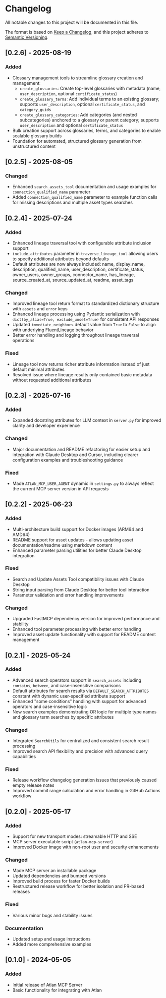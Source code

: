 # Changelog

All notable changes to this project will be documented in this file.

The format is based on [Keep a Changelog](https://keepachangelog.com/en/1.1.0/),
and this project adheres to [Semantic Versioning](https://semver.org/spec/v2.0.0.html).

## [0.2.6] - 2025-08-19

### Added
- Glossary management tools to streamline glossary creation and management:
  - `create_glossaries`: Create top-level glossaries with metadata (name, `user_description`, optional `certificate_status`)
  - `create_glossary_terms`: Add individual terms to an existing glossary; supports `user_description`, optional `certificate_status`, and `category_guids`
  - `create_glossary_categories`: Add categories (and nested subcategories) anchored to a glossary or parent category; supports `user_description` and optional `certificate_status`
- Bulk creation support across glossaries, terms, and categories to enable scalable glossary builds
- Foundation for automated, structured glossary generation from unstructured content


## [0.2.5] - 2025-08-05

### Changed
- Enhanced `search_assets_tool` documentation and usage examples for `connection_qualified_name` parameter
- Added `connection_qualified_name` parameter to example function calls for missing descriptions and multiple asset types searches

## [0.2.4] - 2025-07-24

### Added
- Enhanced lineage traversal tool with configurable attribute inclusion support
- `include_attributes` parameter in `traverse_lineage_tool` allowing users to specify additional attributes beyond defaults
- Default attributes are now always included: name, display_name, description, qualified_name, user_description, certificate_status, owner_users, owner_groups, connector_name, has_lineage, source_created_at, source_updated_at, readme, asset_tags

### Changed
- Improved lineage tool return format to standardized dictionary structure with `assets` and `error` keys
- Enhanced lineage processing using Pydantic serialization with `dict(by_alias=True, exclude_unset=True)` for consistent API responses
- Updated `immediate_neighbors` default value from `True` to `False` to align with underlying FluentLineage behavior
- Better error handling and logging throughout lineage traversal operations

### Fixed
- Lineage tool now returns richer attribute information instead of just default minimal attributes
- Resolved issue where lineage results only contained basic metadata without requested additional attributes

## [0.2.3] - 2025-07-16

### Added
- Expanded docstring attributes for LLM context in `server.py` for improved clarity and developer experience

### Changed
- Major documentation and README refactoring for easier setup and integration with Claude Desktop and Cursor, including clearer configuration examples and troubleshooting guidance

### Fixed
- Made `ATLAN_MCP_USER_AGENT` dynamic in `settings.py` to always reflect the current MCP server version in API requests

## [0.2.2] - 2025-06-23

### Added
- Multi-architecture build support for Docker images (ARM64 and AMD64)
- README support for asset updates - allows updating asset documentation/readme using markdown content
- Enhanced parameter parsing utilities for better Claude Desktop integration

### Fixed
- Search and Update Assets Tool compatibility issues with Claude Desktop
- String input parsing from Claude Desktop for better tool interaction
- Parameter validation and error handling improvements

### Changed
- Upgraded FastMCP dependency version for improved performance and stability
- Enhanced tool parameter processing with better error handling
- Improved asset update functionality with support for README content management

## [0.2.1] - 2025-05-24

### Added
- Advanced search operators support in `search_assets` including `contains`, `between`, and case-insensitive comparisons
- Default attributes for search results via `DEFAULT_SEARCH_ATTRIBUTES` constant with dynamic user-specified attribute support
- Enhanced "some conditions" handling with support for advanced operators and case-insensitive logic
- New search examples demonstrating OR logic for multiple type names and glossary term searches by specific attributes

### Changed
- Integrated `SearchUtils` for centralized and consistent search result processing
- Improved search API flexibility and precision with advanced query capabilities

### Fixed
- Release workflow changelog generation issues that previously caused empty release notes
- Improved commit range calculation and error handling in GitHub Actions workflow

## [0.2.0] - 2025-05-17

### Added
- Support for new transport modes: streamable HTTP and SSE
- MCP server executable script (`atlan-mcp-server`)
- Improved Docker image with non-root user and security enhancements

### Changed
- Made MCP server an installable package
- Updated dependencies and bumped versions
- Improved build process for faster Docker builds
- Restructured release workflow for better isolation and PR-based releases

### Fixed
- Various minor bugs and stability issues

### Documentation
- Updated setup and usage instructions
- Added more comprehensive examples


## [0.1.0] - 2024-05-05

### Added
- Initial release of Atlan MCP Server
- Basic functionality for integrating with Atlan

